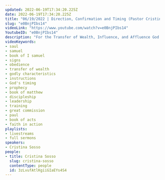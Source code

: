 ```yaml
---
updated: 2022-06-19T17:34:20.225Z
date: 2022-06-19T17:34:20.225Z
title: "06/19/2022 | Direction, Confirmation and Timing (Pastor Cristina Sosso)"
slug: "e0BnjPIbs14"
videoLink: "https://www.youtube.com/watch?v=e0BnjPIbs14"
YoutubeID: "e0BnjPIbs14"
description: "For the Transfer of Wealth, Influence, and Affluence God is going to give us direction, timing, and confirmation. First and foremost, it needs to come from God. In I Samuel 10 Saul didn't ask for a sign, God gave him a sign, and then He gave him a series of very specific instructions. This is how God intends to direct us concerning the Transfer of Wealth. So, it's time for us to lay aside our own understanding and seek after God's ways of doing things. When we do that not only will we be blessed, but we will also avoid a lot of heartaches and troubles. This sermon was delivered by Pastor Cris Sosso at Freedom Fellowship Church International on June 19, 2022."
videoKeywords:
- saul
- samuel
- book of I samuel
- signs
- obedience
- transfer of wealth
- godly characteristics
- instructions
- God's timing
- prophecy
- book of matthew
- discipleship
- leadership
- training
- great commission
- paul
- book of acts
- faith in action
playlists:
- livestreams
- full sermons
speakers:
- Cristina Sosso
people:
- title: Cristina Sosso
  slug: cristina-sosso
  contentType: people
  id: 3zLvufAtlKgiiGIaEYs4S4
---
```


